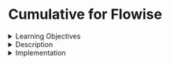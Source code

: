 # Cumulative for Flowise



<details><summary>Learning Objectives</summary>

# Learning Objectives for the Flowise topic.

### Learning Objectives

After completing this module, associates should be able to:
- Use Flowise to visualize and build LLM apps
</details>
<details><summary>Description</summary>

# Description of the Flowise topic.

### Flowise
Flowise is a low-code/no-code drag & drop tool that makes it easy for  to visualize and build LLM apps.


</details>
<details><summary>Implementation</summary> 

# Implementation for the Flowise topic

### Flowise
You can install Flowise from NPM:

Note: You must have the Latest NodeJS installed

1. 
```command
npm install -g flowise
```
2. Start Flowise
```
npx flowise start
```
3. Open http://localhost:3000

Creating flows with Flowise is easy. Flowise allows for the creation of LLM chat utilities to be used on a website, or as a support API for traditional chatbot interfaces. Learn more at [Flowise](https://docs.flowiseai.com/).


</details>
